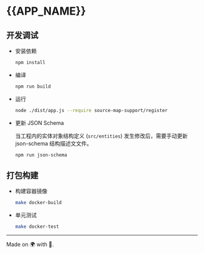 # {{APP_NAME}}

## 开发调试

* 安装依赖

  ```bash
  npm install
  ```

* 编译

  ```bash
  npm run build
  ```

* 运行

  ```bash
  node ./dist/app.js --require source-map-support/register
  ```

* 更新 JSON Schema

  当工程内的实体对象结构定义 (`src/entities`) 发生修改后，需要手动更新 json-schema 结构描述文文件。

  ```bash
  npm run json-schema
  ```

## 打包构建

* 构建容器镜像

  ```bash
  make docker-build
  ```

* 单元测试

  ```bash
  make docker-test
  ```

----

Made on 🌍 with 💓.
